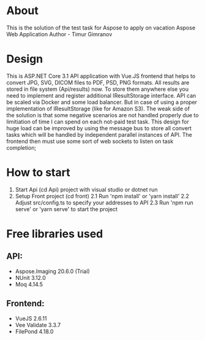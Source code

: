 # About
This is the solution of the test task for Aspose to apply on vacation Aspose Web Application
Author - Timur Gimranov

# Design
This is ASP.NET Core 3.1 API application with Vue.JS frontend that helps to convert JPG, SVG, DICOM files to PDF, PSD, PNG formats.
All results are stored in file system (Api/results) now. To store them anywhere else you need to implement and register additional IResultStorage interface.
API can be scaled via Docker and some load balancer. But in case of using a proper implementation of IResultStorage (like for Amazon S3).
The weak side of the solution is that some negative scenarios are not handled properly due to limitiation of time I can spend on each not-paid test task.
This design for huge load can be improved by using the message bus to store all convert tasks which will be handled by independent parallel instances of API.
The frontend then must use some sort of web sockets to listen on task completion;

# How to start
1. Start Api (cd Api) project with visual studio or dotnet run
2. Setup Front project (cd front)
2.1 Run 'npm install' or 'yarn install'
2.2 Adjust src/config.ts to specify your addresses to API
2.3 Run 'npm run serve' or 'yarn serve' to start the project

# Free libraries used
## API:
- Aspose.Imaging 20.6.0 (Trial)
- NUnit 3.12.0
- Moq 4.14.5
## Frontend:
- VueJS 2.6.11
- Vee Validate 3.3.7
- FilePond 4.18.0
